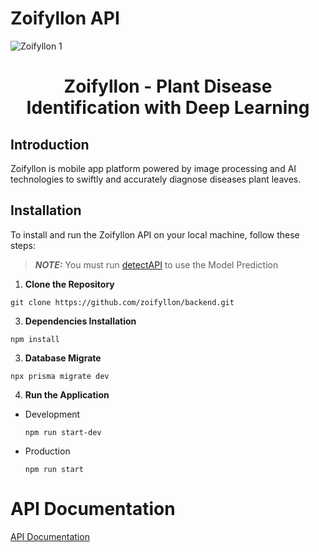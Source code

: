 # Zoifyllon API

![Zoifyllon 1](https://github.com/zoifyllon/Android/assets/120267728/e8a2d9b7-f1ba-4a70-8826-549d7642f695)
<h1 align="center">Zoifyllon - Plant Disease Identification with Deep Learning</h1>

## Introduction
Zoifyllon is mobile app platform powered by image processing and AI technologies to swiftly and accurately diagnose diseases plant leaves.

## Installation
To install and run the Zoifyllon API on your local machine, follow these steps:

  > **_NOTE:_** You must run [detectAPI](https://github.com/zoifyllon/detectAPI) to use the Model Prediction

1. **Clone the Repository**

  ```
  git clone https://github.com/zoifyllon/backend.git
  ``` 

3. **Dependencies Installation**

  ```
  npm install
  ```

3. **Database Migrate**

  ```
  npx prisma migrate dev
  ```

4. **Run the Application**

  - Development
    ```
    npm run start-dev
    ```
  - Production
    ```
    npm run start
    ```

# API Documentation

[API Documentation](API%20Documentation.md)
